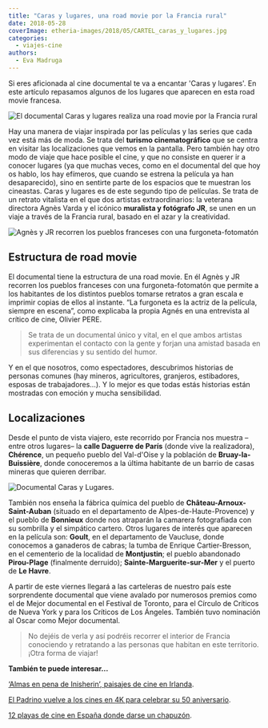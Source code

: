 ```yaml
---
title: "Caras y lugares, una road movie por la Francia rural"
date: 2018-05-28
coverImage: etheria-images/2018/05/CARTEL_caras_y_lugares.jpg
categories: 
  - viajes-cine
authors: 
  - Eva Madruga
---
```


Si eres aficionada al cine documental te va a encantar 'Caras y lugares'. En este 
artículo repasamos algunos de los lugares que aparecen en esta road movie francesa. 

![El documental Caras y lugares realiza una road movie por la Francia rural](etheria-images/2018/05/Visages_villages-1-1024x683.jpg "El documental Caras y lugares realiza una road movie por la Francia rural.")

Hay una manera de viajar inspirada por las películas y las series que cada vez está más 
de moda. Se trata del **turismo cinematográfico** que se centra en visitar las 
localizaciones que vemos en la pantalla. Pero también hay otro modo de viaje que hace 
posible el cine, y que no consiste en querer ir a conocer lugares (ya que muchas veces, 
como en el documental del que hoy os hablo, los hay efímeros, que cuando se estrena la 
película ya han desaparecido), sino en sentirte parte de los espacios que te muestran 
los cineastas. Caras y lugares es de este segundo tipo de películas. Se trata de un 
retrato vitalista en el que dos artistas extraordinarios: la veterana directora Agnès 
Varda y el icónico **muralista y fotógrafo JR**, se unen en un viaje a través de la 
Francia rural, basado en el azar y la creatividad. 

![Agnès y JR recorren los pueblos franceses con una furgoneta-fotomatón](etheria-images/2018/05/Visages-Villages-1024x576.jpg "Agnès y JR recorren los pueblos franceses con una furgoneta-fotomatón")

## Estructura de road movie

El documental tiene la estructura de una road movie. En él Agnès y JR recorren los 
pueblos franceses con una furgoneta-fotomatón que permite a los habitantes de los 
distintos pueblos tomarse retratos a gran escala e imprimir copias de ellos al instante. 
“La furgoneta es la actriz de la película, siempre en escena”, como explicaba la propia 
Agnés en una entrevista al crítico de cine, Olivier PERE. 

> Se trata de un documental único y vital, en el que ambos artistas experimentan el 
> contacto con la gente y forjan una amistad basada en sus diferencias y su sentido del 
> humor. 

Y en el que nosotros, como espectadores, descubrimos historias de personas comunes (hay 
mineros, agricultores, granjeros, estibadores, esposas de trabajadores…). Y lo mejor es 
que todas estás historias están mostradas con emoción y mucha sensibilidad. 

## Localizaciones

Desde el punto de vista viajero, este recorrido por Francia nos muestra –entre otros 
lugares– la **calle Daguerre de París** (donde vive la realizadora), **Chérence**, un 
pequeño pueblo del Val-d'Oise y la población de **Bruay-la-Buissière**, donde 
conoceremos a la última habitante de un barrio de casas mineras que quieren derribar. 

![Documental Caras y Lugares.](etheria-images/2018/05/CARTEL_caras_y_lugares-717x1024.jpg "Documental Caras y Lugares.")

También nos enseña la fábrica química del pueblo de **Château-Arnoux-Saint-Auban** 
(situado en el departamento de Alpes-de-Haute-Provence) y el pueblo de **Bonnieux** 
donde nos atraparán la camarera fotografiada con su sombrilla y el simpático cartero. 
Otros lugares de interés que aparecen en la película son: **Goult**, en el departamento 
de Vaucluse, donde conocemos a ganaderos de cabras; la tumba de Enrique Cartier-Bresson, 
en el cementerio de la localidad de **Montjustin**; el pueblo abandonado **Pirou-Plage** 
(finalmente derruido); **Sainte-Marguerite-sur-Mer** y el puerto de **Le Havre**. 

A partir de este viernes llegará a las carteleras de nuestro país este sorprendente 
documental que viene avalado por numerosos premios como el de Mejor documental en el 
Festival de Toronto, para el Círculo de Críticos de Nueva York y para los Críticos de 
Los Ángeles. También tuvo nominación al Oscar como Mejor documental. 

> No dejéis de verla y así podréis recorrer el interior de Francia conociendo y retratando 
> a las personas que habitan en este territorio. ¡Otra forma de viajar! 

**También te puede interesar...** 

[‘Almas en pena de Inisherin’, paisajes de cine en 
Irlanda](https://etheriamagazine.com/2023/01/30/almas-en-pena-de-inisherin/). 

[El Padrino vuelve a los cines en 4K para celebrar su 50 
aniversario](https://etheriamagazine.com/2022/02/23/50-aniversario-el-padrino/). 

[12 playas de cine en España donde darse un 
chapuzón](https://etheriamagazine.com/2021/07/19/12-playas-espanolas-que-salen-en-peliculas/).
